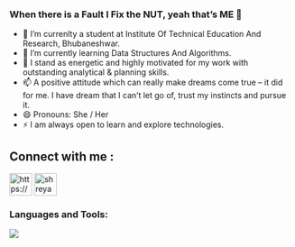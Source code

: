 ### When there is a Fault I Fix the NUT, yeah that’s ME 👋

- 🔭 I’m currenlty a student at Institute Of Technical Education And Research, Bhubaneshwar.
- 🌱 I’m currently learning Data Structures And Algorithms.
- 💬 I stand as energetic and highly motivated for my work with outstanding analytical & planning skills.
- 📫 A positive attitude which can really make dreams come true – it did for me. I have dream that I can’t let go of, trust my instincts and pursue it. 
- 😄 Pronouns: She / Her
- ⚡ I am always open to learn and explore technologies. 

## Connect with me :

<p align="left">
<a href=https://www.instagram.com/_shreya_singh_47/ target="blank"><img align="center" src=https://cdn.jsdelivr.net/npm/simple-icons@3.0.1/icons/instagram.svg alt="https://www.instagram.com/in/shreya_singh/" height="40" width="40" /></a>
<a href=https://www.linkedin.com/in/shreya-singh-a61a781a5 target="blank"><img align="center" src=https://cdn.jsdelivr.net/npm/simple-icons@3.0.1/icons/linkedin.svg alt="shreya" height="40" width="40" /></a>
</p>

<h3 align="left">Languages and Tools:</h3>

<img src="https://github-readme-stats.vercel.app/api?username=Shreya479&&show_icons=true&title_color=ffffff&icon_color=bb2acf&text_color=daf7dc&bg_color=151515">
